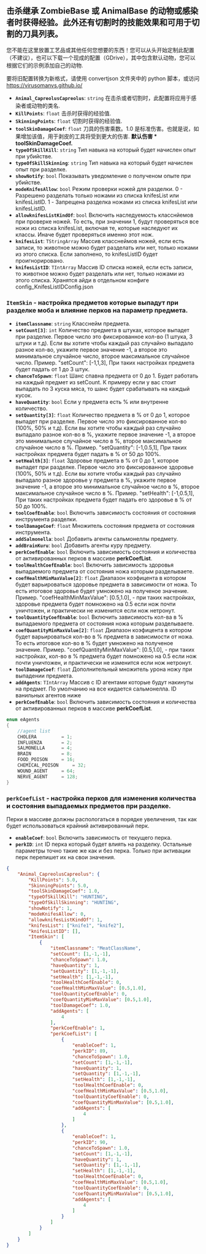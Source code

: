 ## 击杀继承 ZombieBase 或 AnimalBase 的动物或感染者时获得经验。此外还有切割时的技能效果和可用于切割的刀具列表。

您不能在这里放置工艺品或其他任何您想要的东西！您可以从头开始定制此配置（不建议），也可以下载一个现成的配置（GDrive），其中包含默认动物，您可以根据它们的示例添加自己的动物.

要将旧配置转换为新格式，请使用 convertjson 文件夹中的 python 脚本，或访问 https://virusomanvs.github.io/

- **`Animal_CapreolusCapreolus`**: `string` 在击杀或者切割时，此配置将应用于感染者或动物的类名.
- **`KillPoints`**: `float` 击杀时获得的经验值.
- **`SkinningPoints`**: `float` 切割时获得的经验值.
- **`toolSkinDamageCoef`**: `float` 刀具的伤害乘数。1.0 是标准伤害。也就是说，如果增加该值，用于剥皮的工具将受到更大的伤害. **默认伤害 * toolSkinDamageCoef.**
- **`typeOfSkillKill`**: `string` Тип навыка на который будет начислен опыт при убийстве.
- **`typeOfSkillSkinning`**: `string` Тип навыка на который будет начислен опыт при разделке.
- **`showNotify`**: `bool` Показывать уведомление о полученом опыте при убийстве.
- **`modeKnifesAllow`**: `bool` Режим проверки ножей для разделки. 0 - Разрешено разделать только ножами из списка knifesList или knifesListID. 1 - Запрещена разделка ножами из списка knifesList или knifesListID.
- **`allowknifesListKindOf`**: `bool` Включить наследуемость класснйемов при проверке ножей. То есть, при значении 1, будут проверяться все ножи из списка knifesList, включая те, которые наследуют их классы. Иначе будет проверяться именно этот нож. 
- **`knifesList`**: `TStringArray` Массив класснеймов ножей, если есть записи, то животное можно будет разделать или нет, только ножами из этого списка. Если заполнено, то knifesListID будет проигнорировано. 
- **`knifesListID`**: `TIntArray` Массив ID списка ножей, если есть записи, то животное можно будет разделать или нет, только ножами из этого списка. Хранятся айди в отдельном конфиге config_KnifesListIDConfig.json

### `ItemSkin` - настройка предметов которые выпадут при разделке моба и влияние перков на параметр предмета.

- **`itemClassname`**: `string` Класснейм предмета.
- **`setCount[3]`**: `int` Количество предмета в штуках, которое выпадет при разделке. Первое число это фиксированное кол-во (1 штука, 3 штуки и т.д). Если вы хотите чтобы каждый раз случайно выпадало разное кол-во, укажите первое значение -1, а второе это минимальное случайное число, второе максимальное случайное число.
Пример. "setCount": [-1,1,3], При таких настройках предмета будет падать от 1 до 3 штук.
- **`chanceToSpawn`**: `float` Шанс спавна предмета от 0 до 1. Будет работать на каждый предмет из setCount. К примеру если у вас стоит выпадать по 3 куска мяса, то шанс будет срабатывать на каждый кусок.
- **`haveQuantity`**: `bool` Если у предмета есть % или внутренне количество.
- **`setQuantity[3]`**: `float` Количество предмета в % от 0 до 1, которое выпадет при разделке. Первое число это фиксированное кол-во (100%, 50% и т.д). Если вы хотите чтобы каждый раз случайно выпадало разное кол-во в %, укажите первое значение -1, а второе это минимальное случайное число в %, второе максимальное случайное число в %. 
Пример. "setQuantity": [-1,0.5,1], При таких настройках предмета будет падать в % от 50 до 100%.
- **`setHealth[3]`**: `float` Здоровье предмета в % от 0 до 1, которое выпадет при разделке. Первое число это фиксированное здоровье (100%, 50% и т.д). Если вы хотите чтобы каждый раз случайно выпадало разное здоровье у предмета в %, укажите первое значение -1, а второе это минимальное случайное число в %, второе максимальное случайное число в %. 
Пример. "setHealth": [-1,0.5,1], При таких настройках предмета будет падать его здоровье в % от 50 до 100%.
- **`toolCoefEnable`**: `bool` Включить зависимость состояния от состояния инструмента разделки.
- **`toolDamageCoef`**: `float` Множитель состояния предмета от состояния инструмента.
- **`addSalmonella`**: `bool` Добавить агенты сальмонеллы предмету.
- **`addBrainKuru`**: `bool` Добавить агенты куру предмету.
- **`perkCoefEnable`**: `bool` Включить зависимость состояния и количества от активированных перков в массиве **perkCoefList**.
- **`toolHealthCoefEnable`**: `bool` Включить зависимость здоровья выпадаемого предмета от состояния ножа которым разделываете.
- **`coefHealthMinMaxValue[2]`**: `float` Диапазон коэфицента в котором будет варьироваться здоровье предмета в зависимости от ножа. То есть итоговое здоровье будет умножено на полученое значение.
Пример. "coefHealthMinMaxValue": [0.5,1.0], - при таких настройках, здоровье предмета будет помножено на 0.5 если нож почти уничтожен, и практически не изменится если нож нетронут.
- **`toolQuantityCoefEnable`**: `bool` Включить зависимость кол-ва в % выпадаемого предмета от состояния ножа которым разделываете.
- **`coefQuantityMinMaxValue[2]`**: `float` Диапазон коэфицента в котором будет варьироваться кол-во в % предмета в зависимости от ножа. То есть итоговое кол-во в % будет умножено на полученое значение.
Пример. "coefQuantityMinMaxValue": [0.5,1.0], - при таких настройках, кол-во в % предмета будет помножено на 0.5 если нож почти уничтожен, и практически не изменится если нож нетронут.
- **`toolDamageCoef`**: `float` Дополнительный множитель урона ножу при выпадении предмета.   
- **`addAgents`**: `TIntArray` Массив с ID агентами которые будут накинуты на предмет. По умолчанию на все кидается сальмонелла. ID ванильных агентов ниже
- **`perkCoefEnable`**: `bool` Включить зависимость состояния и количества от активированных перков в массиве **perkCoefList**.
```C#
enum eAgents
{
	//agent list
	CHOLERA 		= 1;
	INFLUENZA 		= 2;
	SALMONELLA		= 4;
	BRAIN 			= 8;
	FOOD_POISON		= 16;
	CHEMICAL_POISON		= 32;
	WOUND_AGENT		= 64;
	NERVE_AGENT		= 128;
}
```

### `perkCoefList` - настройка перков для изменения количества и состояния выпадаемых предметов при разделке.
Перки в массиве должны распологаться в порядке увеличения, так как будет использоваться крайний активированный перк. 
			
- **`enableCoef`**: `bool` Включить зависимость от текущего перка.
- **`perkID`**: `int` ID перка который будет влиять на разделку.
Остальные параметры точно такие же как и без перка. Только при активации перк перепишет их на свои значения.

```json
{
    "Animal_CapreolusCapreolus": {
        "KillPoints": 5.0,
        "SkinningPoints": 5.0,
        "toolSkinDamageCoef": 1.0,
        "typeOfSkillKill": "HUNTING",
        "typeOfSkillSkinning": "HUNTING",
        "showNotify": 1,
        "modeKnifesAllow": 0,
        "allowknifesListKindOf": 1,
        "knifesList": ["knife1", "knife2"],
        "knifesListID": [],
        "ItemSkin": [
            {
                "itemClassname": "MeatClassName",
                "setCount": [1,-1,-1],
                "chanceToSpawn": 1.0,
                "haveQuantity": 1,
                "setQuantity": [1,-1,-1],
                "setHealth": [1,-1,-1],
                "toolHealthCoefEnable": 0,
                "coefHealthMinMaxValue": [0.5,1.0],
                "toolQuantityCoefEnable": 0,
                "coefQuantityMinMaxValue": [0.5,1.0],
                "toolDamageCoef": 1.0,
                "addAgents": [
                    4
                ],
                "perkCoefEnable": 1,
                "perkCoefList": [
                    {
                        "enableCoef": 1,
                        "perkID": 89,
                        "chanceToSpawn": 1.0,
                        "setCount": [1,-1,-1],
                        "haveQuantity": 1,
                        "setQuantity": [1,-1,-1],
                        "setHealth": [1,-1,-1],
                        "toolHealthCoefEnable": 0,
                        "coefHealthMinMaxValue": [0.5,1.0],
                        "toolQuantityCoefEnable": 0,
                        "coefQuantityMinMaxValue": [0.5,1.0],
                        "addAgents": [
                            4
                        ]
                    },
                    {
                        "enableCoef": 1,
                        "perkID": 90,
                        "chanceToSpawn": 1.0,
                        "setCount": [1,-1,-1],
                        "haveQuantity": 1,
                        "setQuantity": [1,-1,-1],
                        "setHealth": [1,-1,-1],
                        "toolHealthCoefEnable": 0,
                        "coefHealthMinMaxValue": [0.5,1.0],
                        "toolQuantityCoefEnable": 0,
                        "coefQuantityMinMaxValue": [0.5,1.0],
                        "addAgents": [
                            4
                        ]
                    }
                ]
            }
        ]
    }
}
```
